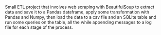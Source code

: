 Small ETL project that involves web scraping with BeautifulSoup to extract data and save it to a Pandas dataframe, apply some transformation with Pandas and Numpy, then load the data to a csv file and an SQLite table and run some queries on the table, all the while appending messages to a log file for each stage of the process.
